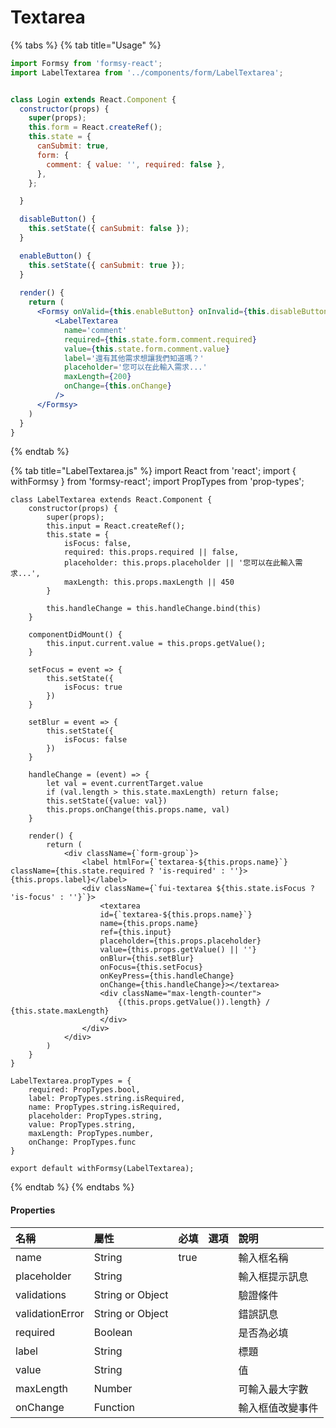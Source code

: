 # Textarea

{% tabs %}
{% tab title="Usage" %}
```jsx
import Formsy from 'formsy-react';
import LabelTextarea from '../components/form/LabelTextarea';


class Login extends React.Component {
  constructor(props) {
    super(props);
    this.form = React.createRef();
    this.state = {
      canSubmit: true,
      form: {
        comment: { value: '', required: false },
      },
    };

  }

  disableButton() {
    this.setState({ canSubmit: false });
  }

  enableButton() {
    this.setState({ canSubmit: true });
  }
  
  render() {
    return (
      <Formsy onValid={this.enableButton} onInvalid={this.disableButton}>
          <LabelTextarea
            name='comment'
            required={this.state.form.comment.required}
            value={this.state.form.comment.value}
            label='還有其他需求想讓我們知道嗎？'
            placeholder='您可以在此輸入需求...'
            maxLength={200}
            onChange={this.onChange}
          />
      </Formsy>
    )
  }
}
```
{% endtab %}

{% tab title="LabelTextarea.js" %}
    import React from 'react';
    import { withFormsy } from 'formsy-react';
    import PropTypes from 'prop-types';

    class LabelTextarea extends React.Component {
        constructor(props) {
            super(props);
            this.input = React.createRef();
            this.state = {
                isFocus: false,
                required: this.props.required || false,
                placeholder: this.props.placeholder || '您可以在此輸入需求...',
                maxLength: this.props.maxLength || 450
            }

            this.handleChange = this.handleChange.bind(this)
        }

        componentDidMount() {
            this.input.current.value = this.props.getValue();
        }

        setFocus = event => {
            this.setState({
                isFocus: true
            })
        }

        setBlur = event => {
            this.setState({
                isFocus: false
            })
        }

        handleChange = (event) => {
            let val = event.currentTarget.value
            if (val.length > this.state.maxLength) return false;
            this.setState({value: val})
            this.props.onChange(this.props.name, val)
        }

        render() {
            return (
                <div className={`form-group`}>
                    <label htmlFor={`textarea-${this.props.name}`} className={this.state.required ? 'is-required' : ''}>{this.props.label}</label>
                    <div className={`fui-textarea ${this.state.isFocus ? 'is-focus' : ''}`}>
                        <textarea 
                        id={`textarea-${this.props.name}`}
                        name={this.props.name} 
                        ref={this.input} 
                        placeholder={this.props.placeholder} 
                        value={this.props.getValue() || ''}
                        onBlur={this.setBlur}
                        onFocus={this.setFocus}
                        onKeyPress={this.handleChange} 
                        onChange={this.handleChange}></textarea>
                        <div className="max-length-counter">
                            {(this.props.getValue()).length} / {this.state.maxLength}
                        </div>
                    </div>
                </div>
            )
        }
    }

    LabelTextarea.propTypes = {
        required: PropTypes.bool,
        label: PropTypes.string.isRequired,
        name: PropTypes.string.isRequired,
        placeholder: PropTypes.string,
        value: PropTypes.string,
        maxLength: PropTypes.number,
        onChange: PropTypes.func
    }

    export default withFormsy(LabelTextarea);
{% endtab %}
{% endtabs %}

#### Properties

| 名稱 | 屬性 | 必填 | 選項 | 說明 |
| :--- | :--- | :--- | :--- | :--- |
| name | String | true |  | 輸入框名稱 |
| placeholder | String |  |  | 輸入框提示訊息 |
| validations | String or Object |  |  | 驗證條件 |
| validationError | String or Object |  |  | 錯誤訊息 |
| required | Boolean |  |  | 是否為必填 |
| label | String |  |  | 標題 |
| value | String |  |  | 值 |
| maxLength | Number |  |  | 可輸入最大字數 |
| onChange | Function |  |  | 輸入框值改變事件 |

